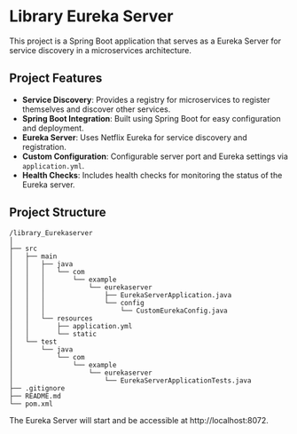 # Library Eureka Server

This project is a Spring Boot application that serves as a Eureka Server for service discovery in a microservices architecture.

## Project Features

- **Service Discovery**: Provides a registry for microservices to register themselves and discover other services.
- **Spring Boot Integration**: Built using Spring Boot for easy configuration and deployment.
- **Eureka Server**: Uses Netflix Eureka for service discovery and registration.
- **Custom Configuration**: Configurable server port and Eureka settings via `application.yml`.
- **Health Checks**: Includes health checks for monitoring the status of the Eureka server.

## Project Structure
```
/library_Eurekaserver
│
├── src
│   ├── main
│   │   ├── java
│   │   │   └── com
│   │   │       └── example
│   │   │           └── eurekaserver
│   │   │               ├── EurekaServerApplication.java
│   │   │               └── config
│   │   │                   └── CustomEurekaConfig.java
│   │   └── resources
│   │       ├── application.yml
│   │       └── static
│   └── test
│       └── java
│           └── com
│               └── example
│                   └── eurekaserver
│                       └── EurekaServerApplicationTests.java
├── .gitignore
├── README.md
└── pom.xml
```

The Eureka Server will start and be accessible at http://localhost:8072.
